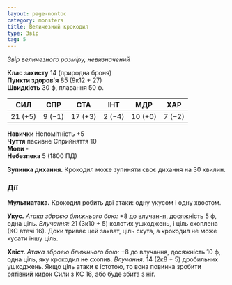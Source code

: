 ```yaml
---
layout: page-nontoc
category: monsters
title: Величезний крокодил
type: Звір
tag: 5
---
```


_Звір величезного розміру, невизначений_

**Клас захисту** 14 (природна броня)    
**Пункти здоров'я** 85 (9к12 + 27)    
**Швидкість** 30 ф, плавання 50 ф.

| СИЛ     | СПР    | СТА     | ІНТ    | МДР     | ХАР    |
| ------- | ------ | ------- | ------ | ------- | ------ |
| 21 (+5) | 9 (−1) | 17 (+3) | 2 (−4) | 10 (+0) | 7 (−2) |

**Навички** Непомітність +5    
**Чуття** пасивне Сприйняття 10    
**Мови** -    
**Небезпека** 5 (1800 ПД)

**Зупинка дихання.** Крокодил може зупиняти своє дихання на 30 хвилин.

### Дії
**Мультиатака.** Крокодил робить дві атаки: одну укусом і одну хвостом.     

**Укус.** _Атака зброєю ближнього бою:_ +8 до влучання, досяжність 5 ф, одна ціль. _Влучання:_ 21 (3к10 + 5) колотих ушкоджень, і ціль схоплена (КС втечі 16). Доки триває цей захват, ціль скута, а крокодил не може кусати іншу ціль.    

**Хвіст.** _Атака зброєю ближнього бою:_ +8 до влучання, досяжність 10 ф, одна ціль, яку крокодил не схопив. _Влучання:_ 14 (2к8 + 5) дробильних ушкоджень. Якщо ціль атаки є істотою, то вона повинна зробити рятівний кидок Сили з КС 16, або буде збита з ніг.
